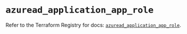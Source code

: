 # `azuread_application_app_role`

Refer to the Terraform Registry for docs: [`azuread_application_app_role`](https://registry.terraform.io/providers/hashicorp/azuread/3.3.0/docs/resources/application_app_role).
